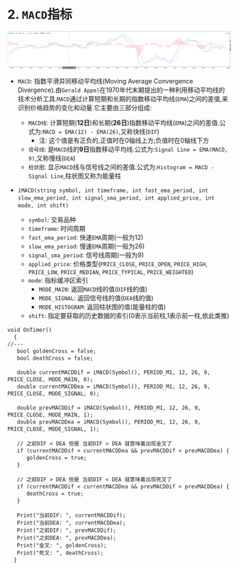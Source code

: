 # 2. `MACD`指标

![MACD](./img/MACD.png)

- `MACD`: 指数平滑异同移动平均线(Moving Average Convergence Divergence).由`Gerald Appel`在1970年代末期提出的一种利用移动平均线的技术分析工具.`MACD`通过计算短期和长期的指数移动平均线(`EMA`)之间的差值,来识别价格趋势的变化和动量.它主要由三部分组成:
  - `MACD线`: 计算短期(**12日**)和长期(**26日**)指数移动平均线(`EMA`)之间的差值.公式为:`MACD = EMA(12) - EMA(26)`,又称快线(`DIF`)
    - 注: 这个值是有正负的,正值时在0轴线上方;负值时在0轴线下方
  - `信号线`: 是`MACD`线的**9日**指数移动平均线.公式为:`Signal Line = EMA(MACD, 9)`,又称慢线(`DEA`)
  - `柱状图`: 显示`MACD`线与信号线之间的差值.公式为:`Histogram = MACD - Signal Line`,柱状图又称为能量柱

- `iMACD(string symbol, int timeframe, int fast_ema_period, int slow_ema_period, int signal_sma_period, int applied_price, int mode, int shift)`
  - `symbol`: 交易品种
  - `timeframe`: 时间周期
  - `fast_ema_period`: 快速`EMA`周期(一般为12)
  - `slow_ema_period`: 慢速`EMA`周期(一般为26)
  - `signal_sma_period`: 信号线周期(一般为9)
  - `applied_price`: 价格类型(`PRICE_CLOSE`, `PRICE_OPEN`, `PRICE_HIGH`, `PRICE_LOW`, `PRICE_MEDIAN`, `PRICE_TYPICAL`, `PRICE_WEIGHTED`)
  - `mode`: 指标缓冲区索引
    - `MODE_MAIN`: 返回`MACD`线的值(`DIF`线的值)
    - `MODE_SIGNAL`: 返回信号线的值(`DEA`线的值)
    - `MODE_HISTOGRAM`: 返回柱状图的值(能量柱的值)
  - `shift`: 指定要获取的历史数据的索引(0表示当前柱,1表示前一柱,依此类推)

```mq4
void OnTimer()
  {
//---
   bool goldenCross = false;
   bool deathCross = false;

   double currentMACDDif = iMACD(Symbol(), PERIOD_M1, 12, 26, 9, PRICE_CLOSE, MODE_MAIN, 0);
   double currentMACDDea = iMACD(Symbol(), PERIOD_M1, 12, 26, 9, PRICE_CLOSE, MODE_SIGNAL, 0);
   
   double prevMACDDif = iMACD(Symbol(), PERIOD_M1, 12, 26, 9, PRICE_CLOSE, MODE_MAIN, 1);
   double prevMACDDea = iMACD(Symbol(), PERIOD_M1, 12, 26, 9, PRICE_CLOSE, MODE_SIGNAL, 1);
   
   // 之前DIF < DEA 但是 当前DIF > DEA 就意味着出现金叉了
   if (currentMACDDif > currentMACDDea && prevMACDDif < prevMACDDea) {
      goldenCross = true;
   }
   
   // 之前DIF > DEA 但是 当前DIF < DEA 就意味着出现死叉了
   if (currentMACDDif < currentMACDDea && prevMACDDif > prevMACDDea) {
      deathCross = true;
   }
   
   Print("当前DIF: ", currentMACDDif);
   Print("当前DEA: ", currentMACDDea);
   Print("之前DIF: ", prevMACDDif);
   Print("之前DEA: ", prevMACDDea);
   Print("金叉: ", goldenCross);
   Print("死叉: ", deathCross);
  }
```